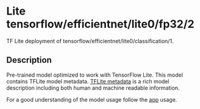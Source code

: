 # Lite tensorflow/efficientnet/lite0/fp32/2
TF Lite deployment of tensorflow/efficientnet/lite0/classification/1.

<!-- asset-path: legacy -->
<!-- parent-model: tensorflow/efficientnet/lite0/classification/1 -->
<!-- interactive-model-name: tflite_image_classifier -->

## Description
Pre-trained model optimized to work with TensorFlow Lite.
This model contains TFLite model metadata.
[TFLite metadata](https://www.tensorflow.org/lite/convert/metadata) is a rich
model description including both human and machine readable information.

For a good understanding of the model usage follow the
[app](https://github.com/tensorflow/examples/blob/master/lite/examples/image_classification/android/lib_support/src/main/java/org/tensorflow/lite/examples/classification/tflite/Classifier.java)
usage.
